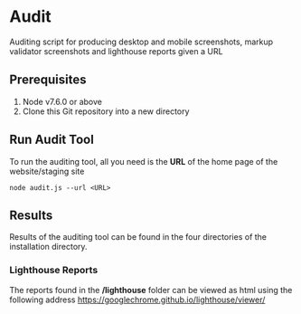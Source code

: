 # Audit
Auditing script for producing desktop and mobile screenshots, markup validator screenshots and lighthouse reports given a URL

## Prerequisites 
1. Node v7.6.0 or above
2. Clone this Git repository into a new directory

## Run Audit Tool
To run the auditing tool, all you need is the __URL__ of the home page of the website/staging site

```node audit.js --url <URL> ```

## Results
Results of the auditing tool can be found in the four directories of the installation directory.

### Lighthouse Reports
The reports found in the __/lighthouse__ folder can be viewed as html using the following address https://googlechrome.github.io/lighthouse/viewer/
